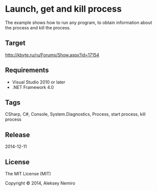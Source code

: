 ﻿# Launch, get and kill process

The example shows how to run any program, to obtain information about the process and kill the process.

## Target

http://kbyte.ru/ru/Forums/Show.aspx?id=17154

## Requirements

* Visual Studio 2010 or later
* .NET Framework 4.0

## Tags

CSharp, C#, Console, System.Diagnostics, Process, start process, kill process

## Release

2014-12-11

## License

The MIT License (MIT)

Copyright © 2014, Aleksey Nemiro